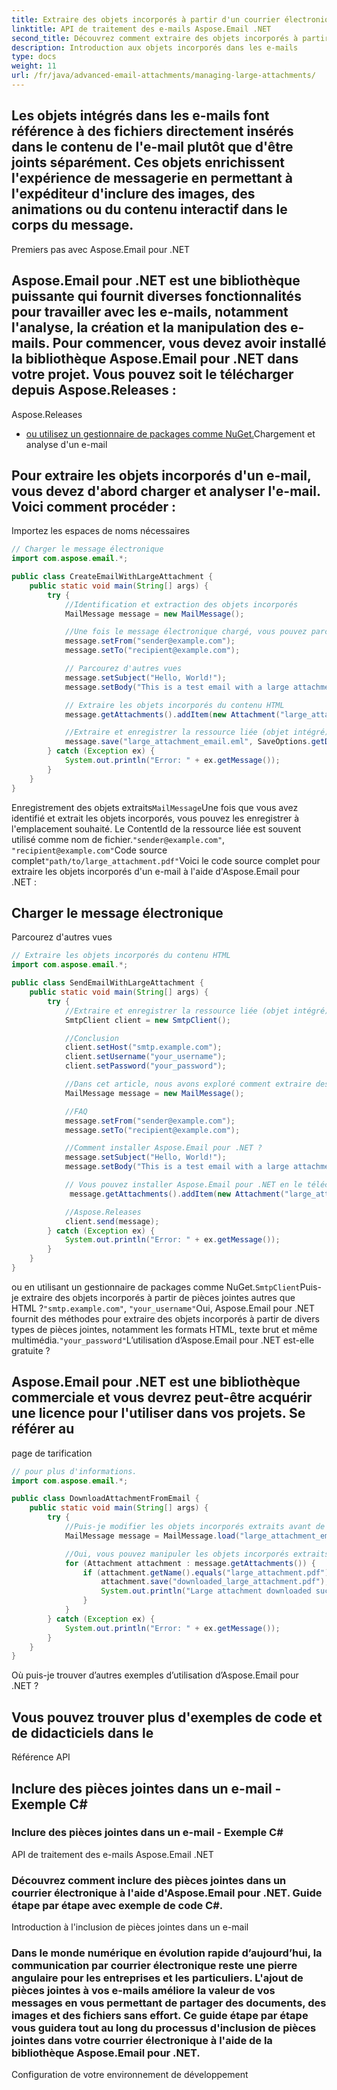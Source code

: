 ```yaml
---
title: Extraire des objets incorporés à partir d'un courrier électronique avec C#
linktitle: API de traitement des e-mails Aspose.Email .NET
second_title: Découvrez comment extraire des objets incorporés à partir d'e-mails à l'aide de C# et Aspose.Email pour .NET. Guide étape par étape avec des exemples de code.
description: Introduction aux objets incorporés dans les e-mails
type: docs
weight: 11
url: /fr/java/advanced-email-attachments/managing-large-attachments/
---
```


## Les objets intégrés dans les e-mails font référence à des fichiers directement insérés dans le contenu de l'e-mail plutôt que d'être joints séparément. Ces objets enrichissent l'expérience de messagerie en permettant à l'expéditeur d'inclure des images, des animations ou du contenu interactif dans le corps du message.

Premiers pas avec Aspose.Email pour .NET

## Aspose.Email pour .NET est une bibliothèque puissante qui fournit diverses fonctionnalités pour travailler avec les e-mails, notamment l'analyse, la création et la manipulation des e-mails. Pour commencer, vous devez avoir installé la bibliothèque Aspose.Email pour .NET dans votre projet. Vous pouvez soit le télécharger depuis Aspose.Releases :

Aspose.Releases

- [ ou utilisez un gestionnaire de packages comme NuGet.](https://releases.aspose.com/email/java/)Chargement et analyse d'un e-mail

## Pour extraire les objets incorporés d'un e-mail, vous devez d'abord charger et analyser l'e-mail. Voici comment procéder :

 Importez les espaces de noms nécessaires

```java
// Charger le message électronique
import com.aspose.email.*;

public class CreateEmailWithLargeAttachment {
    public static void main(String[] args) {
        try {
            //Identification et extraction des objets incorporés
            MailMessage message = new MailMessage();

            //Une fois le message électronique chargé, vous pouvez parcourir ses AlternateViews pour identifier et extraire les objets incorporés. Les AlternateViews représentent différents formats d'e-mail, notamment HTML et texte brut. Les objets incorporés se trouvent souvent dans la vue HTML.
            message.setFrom("sender@example.com");
            message.setTo("recipient@example.com");

            // Parcourez d'autres vues
            message.setSubject("Hello, World!");
            message.setBody("This is a test email with a large attachment.");

            // Extraire les objets incorporés du contenu HTML
            message.getAttachments().addItem(new Attachment("large_attachment.pdf", "path/to/large_attachment.pdf"));

            //Extraire et enregistrer la ressource liée (objet intégré)
            message.save("large_attachment_email.eml", SaveOptions.getDefaultEml());
        } catch (Exception ex) {
            System.out.println("Error: " + ex.getMessage());
        }
    }
}
```

Enregistrement des objets extraits`MailMessage`Une fois que vous avez identifié et extrait les objets incorporés, vous pouvez les enregistrer à l'emplacement souhaité. Le ContentId de la ressource liée est souvent utilisé comme nom de fichier.`"sender@example.com"`, `"recipient@example.com"`Code source complet`"path/to/large_attachment.pdf"`Voici le code source complet pour extraire les objets incorporés d'un e-mail à l'aide d'Aspose.Email pour .NET :

##  Charger le message électronique

 Parcourez d'autres vues

```java
// Extraire les objets incorporés du contenu HTML
import com.aspose.email.*;

public class SendEmailWithLargeAttachment {
    public static void main(String[] args) {
        try {
            //Extraire et enregistrer la ressource liée (objet intégré)
            SmtpClient client = new SmtpClient();

            //Conclusion
            client.setHost("smtp.example.com");
            client.setUsername("your_username");
            client.setPassword("your_password");

            //Dans cet article, nous avons exploré comment extraire des objets incorporés à partir d'e-mails à l'aide de C# et de la bibliothèque Aspose.Email pour .NET. Nous avons couvert l'ensemble du processus, du chargement et de l'analyse de l'e-mail à l'identification et à l'enregistrement des objets intégrés. En suivant ce guide, vous pourrez améliorer vos capacités de traitement des emails et enrichir le contenu de vos applications.
            MailMessage message = new MailMessage();

            //FAQ
            message.setFrom("sender@example.com");
            message.setTo("recipient@example.com");

            //Comment installer Aspose.Email pour .NET ?
            message.setSubject("Hello, World!");
            message.setBody("This is a test email with a large attachment.");

            // Vous pouvez installer Aspose.Email pour .NET en le téléchargeant depuis Aspose.Releases :
             message.getAttachments().addItem(new Attachment("large_attachment.pdf", "path/to/large_attachment.pdf"));

            //Aspose.Releases
            client.send(message);
        } catch (Exception ex) {
            System.out.println("Error: " + ex.getMessage());
        }
    }
}
```

 ou en utilisant un gestionnaire de packages comme NuGet.`SmtpClient`Puis-je extraire des objets incorporés à partir de pièces jointes autres que HTML ?`"smtp.example.com"`, `"your_username"`Oui, Aspose.Email pour .NET fournit des méthodes pour extraire des objets incorporés à partir de divers types de pièces jointes, notamment les formats HTML, texte brut et même multimédia.`"your_password"`L’utilisation d’Aspose.Email pour .NET est-elle gratuite ?

##  Aspose.Email pour .NET est une bibliothèque commerciale et vous devrez peut-être acquérir une licence pour l'utiliser dans vos projets. Se référer au

page de tarification

```java
// pour plus d'informations.
import com.aspose.email.*;

public class DownloadAttachmentFromEmail {
    public static void main(String[] args) {
        try {
            //Puis-je modifier les objets incorporés extraits avant de les enregistrer ?
            MailMessage message = MailMessage.load("large_attachment_email.eml");

            //Oui, vous pouvez manipuler les objets incorporés extraits avant de les enregistrer. La bibliothèque Aspose.Email propose diverses méthodes pour modifier le contenu et les ressources des e-mails.
            for (Attachment attachment : message.getAttachments()) {
                if (attachment.getName().equals("large_attachment.pdf")) {
                    attachment.save("downloaded_large_attachment.pdf");
                    System.out.println("Large attachment downloaded successfully.");
                }
            }
        } catch (Exception ex) {
            System.out.println("Error: " + ex.getMessage());
        }
    }
}
```

Où puis-je trouver d’autres exemples d’utilisation d’Aspose.Email pour .NET ?

##  Vous pouvez trouver plus d'exemples de code et de didacticiels dans le

Référence API

##  Inclure des pièces jointes dans un e-mail - Exemple C#

###  Inclure des pièces jointes dans un e-mail - Exemple C#

 API de traitement des e-mails Aspose.Email .NET

###  Découvrez comment inclure des pièces jointes dans un courrier électronique à l'aide d'Aspose.Email pour .NET. Guide étape par étape avec exemple de code C#.

Introduction à l'inclusion de pièces jointes dans un e-mail

### Dans le monde numérique en évolution rapide d’aujourd’hui, la communication par courrier électronique reste une pierre angulaire pour les entreprises et les particuliers. L'ajout de pièces jointes à vos e-mails améliore la valeur de vos messages en vous permettant de partager des documents, des images et des fichiers sans effort. Ce guide étape par étape vous guidera tout au long du processus d'inclusion de pièces jointes dans votre courrier électronique à l'aide de la bibliothèque Aspose.Email pour .NET.

Configuration de votre environnement de développement